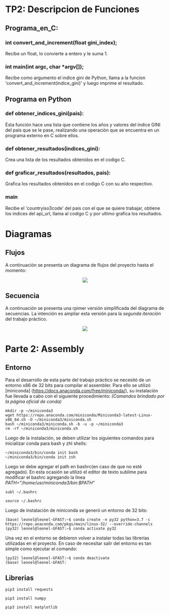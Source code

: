 # TP2: Descripcion de Funciones
## Programa_en_C:
### int convert_and_increment(float gini_index);
Recibe un float, lo convierte a entero y le suma 1.
### int main(int argc, char *argv[]);
Recibe como argumento el indice gini de Python, llama a la funcion 'convert_and_increment(indice_gini)' y luego imprime el resultado.

## Programa en Python

### def obtener_indices_gini(pais):
Ésta función hace una  lista que contiene los años y valores del índice GINI del país que se le pase, realizando una operación que se encuentra en un programa externo en C sobre ellos.


### def obtener_resultados(indices_gini):
Crea una lista de los resultados obtenidos en el codigo C.

### def graficar_resultados(resultados, pais):
Grafica los resultados obtenidos en el codigo C con su año respectivo.


### main
Recibe el 'countryiso3code' del pais con el que se quiere trabajar, obtiene los indices del api_url, llama al codigo C y por ultimo grafica los resultados.



# Diagramas

## Flujos
A continuación se presenta un diagrama de flujos del proyecto hasta el momento:


<p align="center">
    <img src="diagrams/diagrama_flujo_TP2.png"/>
</p>

## Secuencia
A continuación se presenta una rpimer versión simplificada del diagrama de secuencias. La intención es ampliar esta versión para la *segunda iteración* del trabajo práctico.


<p align="center">
  <img src="diagrams/secuence_diagram_tp2.png"/>
</p>


# Parte 2: Assembly
## Entorno
Para el desarrollo de esta parte del trabajo práctico se necesitó de un entorno x86 de 32 bits para compilar el assembler. Para ello se utilizó [miniconda] (https://docs.anaconda.com/free/miniconda/), su instalación fue llevada a cabo con el siguiente procedimiento:
_(Comandos brindado por la página oficial de conda)_

``` 
mkdir -p ~/miniconda3
wget https://repo.anaconda.com/miniconda/Miniconda3-latest-Linux-x86_64.sh -O ~/miniconda3/miniconda.sh
bash ~/miniconda3/miniconda.sh -b -u -p ~/miniconda3
rm -rf ~/miniconda3/miniconda.sh
```
Luego de la instalación, se deben utilizar los siguientes comandos para inicializar conda para bash y zhl shells:

``` 
~/miniconda3/bin/conda init bash
~/miniconda3/bin/conda init zsh
```
Luego se debe agregar el path en bashrc(en caso de que no esté agregado).
En esta ocasión se utilizó el editor de texto sublime para modificar el bashrc agregando la línea _PATH="/home/usr/miniconda3/bin:$PATH"_
```
subl ~/.bashrc

source ~/.bashrc
```
Luego de instalación de miniconda se generó un entorno de 32 bits:
```
(base) leonel@leonel-GFAST:~$ conda create -n py32 python=3.7 -c https://repo.anaconda.com/pkgs/main/linux-32/ --override-channels
(py32) leonel@leonel-GFAST:~$ conda activate py32

```
Una vez en el entorno se debieron volver a instalar todas las librerías utilizadas en el proyecto.
En caso de necesitar salir del entorno es tan simple como ejecutar el comando:

```
(py32) leonel@leonel-GFAST:~$ conda deactivate
(base) leonel@leonel-GFAST:
```

## Librerias
```
pip3 install requests

pip3 install numpy

pip3 install matplotlib


```